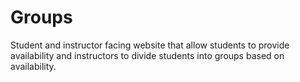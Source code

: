 # Groups
Student and instructor facing website that allow students to provide availability and instructors to divide students into groups based on availability.
